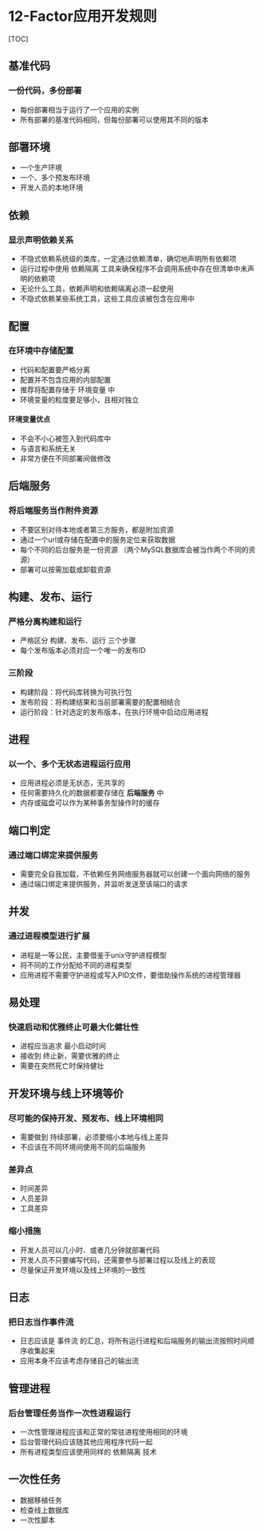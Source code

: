 

# 12-Factor应用开发规则

[TOC]



## 基准代码

### 一份代码，多份部署
* 每份部署相当于运行了一个应用的实例
* 所有部署的基准代码相同，但每份部署可以使用其不同的版本



## 部署环境

* 一个生产环境
* 一个、多个预发布环境
* 开发人员的本地环境


## 依赖

### 显示声明依赖关系
* 不隐式依赖系统级的类库，一定通过依赖清单，确切地声明所有依赖项
* 运行过程中使用 依赖隔离 工具来确保程序不会调用系统中存在但清单中未声明的依赖项
* 无论什么工具，依赖声明和依赖隔离必须一起使用
* 不隐式依赖某些系统工具，这些工具应该被包含在应用中



## 配置

### 在环境中存储配置
* 代码和配置要严格分离
* 配置并不包含应用的内部配置
* 推荐将配置存储于 环境变量 中
* 环境变量的粒度要足够小，且相对独立


#### 环境变量优点
* 不会不小心被签入到代码库中
* 与语言和系统无关
* 非常方便在不同部署间做修改



## 后端服务

### 将后端服务当作附件资源
* 不要区别对待本地或者第三方服务，都是附加资源
* 通过一个url或存储在配置中的服务定位来获取数据
* 每个不同的后台服务是一份资源 （两个MySQL数据库会被当作两个不同的资源）
* 部署可以按需加载或卸载资源


## 构建、发布、运行

### 严格分离构建和运行
* 严格区分 构建、发布、运行 三个步骤
* 每个发布版本必须对应一个唯一的发布ID


### 三阶段
* 构建阶段：将代码库转换为可执行包
* 发布阶段：将构建结果和当前部署需要的配置相结合
* 运行阶段：针对选定的发布版本，在执行环境中启动应用进程



## 进程

### 以一个、多个无状态进程运行应用
* 应用进程必须是无状态，无共享的
* 任何需要持久化的数据都要存储在 **后端服务** 中
* 内存或磁盘可以作为某种事务型操作时的缓存




## 端口判定

### 通过端口绑定来提供服务
* 需要完全自我加载，不依赖任务网络服务器就可以创建一个面向网络的服务
* 通过端口绑定来提供服务，并监听发送至该端口的请求



## 并发

### 通过进程模型进行扩展
* 进程是一等公民，主要借鉴于unix守护进程模型
* 将不同的工作分配给不同的进程类型
* 应用进程不需要守护进程或写入PID文件，要借助操作系统的进程管理器



## 易处理

### 快速启动和优雅终止可最大化健壮性
* 进程应当追求 最小启动时间
* 接收到 终止新，需要优雅的终止
* 需要在突然死亡时保持健壮


## 开发环境与线上环境等价

### 尽可能的保持开发、预发布、线上环境相同
* 需要做到 持续部署，必须要缩小本地与线上差异
* 不应该在不同环境间使用不同的后端服务


### 差异点
* 时间差异
* 人员差异
* 工具差异

### 缩小措施
* 开发人员可以几小时、或者几分钟就部署代码
* 开发人员不只要编写代码，还需要参与部署过程以及线上的表现
* 尽量保证开发环境以及线上环境的一致性



## 日志

### 把日志当作事件流
* 日志应该是 事件流 的汇总，将所有运行进程和后端服务的输出流按照时间顺序收集起来
* 应用本身不应该考虑存储自己的输出流



## 管理进程

### 后台管理任务当作一次性进程运行
* 一次性管理进程应该和正常的常驻进程使用相同的环境
* 后台管理代码应该随其他应用程序代码一起
* 所有进程类型应该使用同样的 依赖隔离 技术



## 一次性任务
* 数据移植任务
* 检查线上数据库
* 一次性脚本